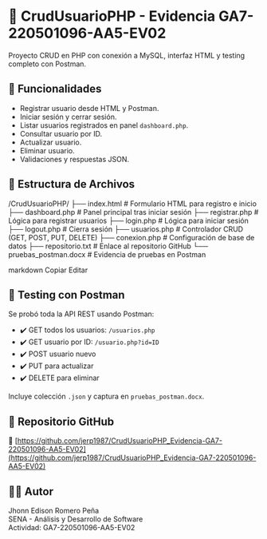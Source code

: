 # 🧩 CrudUsuarioPHP - Evidencia GA7-220501096-AA5-EV02

Proyecto CRUD en PHP con conexión a MySQL, interfaz HTML y testing completo con Postman.

## 🚀 Funcionalidades

- Registrar usuario desde HTML y Postman.
- Iniciar sesión y cerrar sesión.
- Listar usuarios registrados en panel `dashboard.php`.
- Consultar usuario por ID.
- Actualizar usuario.
- Eliminar usuario.
- Validaciones y respuestas JSON.

## 📁 Estructura de Archivos

/CrudUsuarioPHP/
├── index.html # Formulario HTML para registro e inicio
├── dashboard.php # Panel principal tras iniciar sesión
├── registrar.php # Lógica para registrar usuarios
├── login.php # Lógica para iniciar sesión
├── logout.php # Cierra sesión
├── usuarios.php # Controlador CRUD (GET, POST, PUT, DELETE)
├── conexion.php # Configuración de base de datos
├── repositorio.txt # Enlace al repositorio GitHub
└── pruebas_postman.docx # Evidencia de pruebas en Postman

markdown
Copiar
Editar

## 🧪 Testing con Postman

Se probó toda la API REST usando Postman:
- ✔️ GET todos los usuarios: `/usuarios.php`
- ✔️ GET usuario por ID: `/usuario.php?id=ID`
- ✔️ POST usuario nuevo
- ✔️ PUT para actualizar
- ✔️ DELETE para eliminar

Incluye colección `.json` y captura en `pruebas_postman.docx`.

## 📌 Repositorio GitHub

📎 [https://github.com/jerp1987/CrudUsuarioPHP_Evidencia-GA7-220501096-AA5-EV02](https://github.com/jerp1987/CrudUsuarioPHP_Evidencia-GA7-220501096-AA5-EV02)

## 👨‍💻 Autor

Jhonn Edison Romero Peña  
SENA - Análisis y Desarrollo de Software  
Actividad: GA7-220501096-AA5-EV02
